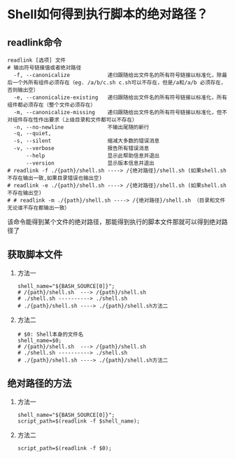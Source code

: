 #		Shell如何得到执行脚本的绝对路径？

##		readlink命令

```shell
readlink [选项] 文件
# 输出符号链接值或者绝对路径
  -f, --canonicalize			递归跟随给出文件名的所有符号链接以标准化，除最后一个外所有组件必须存在（eg. /a/b/c.sh c.sh可以不存在，但是/a和/a/b 必须存在，否则输出空）
  -e, --canonicalize-existing	递归跟随给出文件名的所有符号链接以标准化，所有组件都必须存在（整个文件必须存在）
  -m, --canonicalize-missing	递归跟随给出文件名的所有符号链接以标准化，但不对组件存在性作出要求（上级目录和文件都可以不存在）
  -n, --no-newline				不输出尾随的新行
  -q, --quiet,
  -s, --silent					缩减大多数的错误消息
  -v, --verbose					报告所有错误消息
      --help					显示此帮助信息并退出
      --version					显示版本信息并退出
# readlink -f ./{path}/shell.sh ----> /{绝对路径}/shell.sh (如果shell.sh不存在输出一致,如果目录错误也输出空)
# readlink -e ./{path}/shell.sh ----> /{绝对路径}/shell.sh (如果shell.sh不存在输出空)
# # readlink -m ./{path}/shell.sh ----> /{绝对路径}/shell.sh （目录和文件无论谁不存在都输出一致）
```

该命令能得到某个文件的绝对路径，那能得到执行的脚本文件那就可以得到绝对路径了

##		获取脚本文件

1. 方法一

   ```shell
   shell_name="${BASH_SOURCE[0]}";
   # /{path}/shell.sh  ---> /{path}/shell.sh
   # ./shell.sh ----------> ./shell.sh
   # ./{path}/shell.sh ----> ./{path}/shell.sh方法二
   ```

2. 方法二

   ```shell
   # $0: Shell本身的文件名
   shell_name=$0;
   # /{path}/shell.sh  ---> /{path}/shell.sh
   # ./shell.sh ----------> ./shell.sh
   # ./{path}/shell.sh ----> ./{path}/shell.sh方法二
   ```



##		绝对路径的方法

1. 方法一

   ```shell
   shell_name="${BASH_SOURCE[0]}";
   script_path=$(readlink -f $shell_name);
   ```

2. 方法二

   ```shell
   script_path=$(readlink -f $0);
   ```

   

